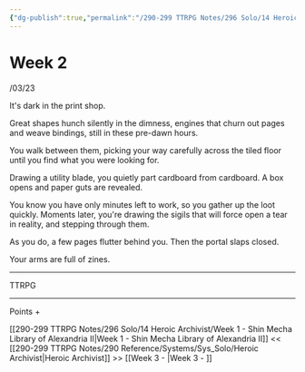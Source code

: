```yaml
---
{"dg-publish":true,"permalink":"/290-299 TTRPG Notes/296 Solo/14 Heroic Archivist/Week 2 -/"}
---
```



# Week 2
/03/23

It's dark in the print shop.

Great shapes hunch silently in the dimness, engines that churn out pages and weave bindings, still in these pre-dawn hours.

You walk between them, picking your way carefully across the tiled floor until you find what you were looking for.

Drawing a utility blade, you quietly part cardboard from cardboard. A box opens and paper guts are revealed.

You know you have only minutes left to work, so you gather up the loot quickly. Moments later, you're drawing the sigils that will force open a tear in reality, and stepping through them.

As you do, a few pages flutter behind you. Then the portal slaps closed.

Your arms are full of zines.

---

TTRPG

---

Points + 

[[290-299 TTRPG Notes/296 Solo/14 Heroic Archivist/Week 1 - Shin Mecha Library of Alexandria II\|Week 1 - Shin Mecha Library of Alexandria II]] << [[290-299 TTRPG Notes/290 Reference/Systems/Sys_Solo/Heroic Archivist\|Heroic Archivist]] >> [[Week 3 - \|Week 3 - ]]